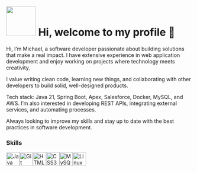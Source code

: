 # <img src="https://media.giphy.com/media/v1.Y2lkPTc5MGI3NjExbXd4OWZpd2trODZ5Y20zOG42NjRneG44NnlxZ24wOWtucW51bzVobCZlcD12MV9zdGlja2Vyc19zZWFyY2gmY3Q9cw/cNksZBXNRFX2H8wxBN/giphy.gif" width="80"> Hi, welcome to my profile 👋

Hi, I’m Michael, a software developer passionate about building solutions that make a real impact.
I have extensive experience in web application development and enjoy working on projects where technology meets creativity.

I value writing clean code, learning new things, and collaborating with other developers to build solid, well-designed products.

Tech stack: Java 21, Spring Boot, Apex, Salesforce, Docker, MySQL, and AWS.
I’m also interested in developing REST APIs, integrating external services, and automating processes.

Always looking to improve my skills and stay up to date with the best practices in software development.

### Skills

<p align="left">
<a href="https://www.oracle.com/java/" target="_blank" rel="noreferrer"><img src="https://raw.githubusercontent.com/danielcranney/readme-generator/main/public/icons/skills/java-colored.svg" width="36" height="36" alt="Java" /></a><a href="https://git-scm.com/" target="_blank" rel="noreferrer"><img src="https://raw.githubusercontent.com/danielcranney/readme-generator/main/public/icons/skills/git-colored.svg" width="36" height="36" alt="Git" /></a><a href="https://developer.mozilla.org/en-US/docs/Glossary/HTML5" target="_blank" rel="noreferrer"><img src="https://raw.githubusercontent.com/danielcranney/readme-generator/main/public/icons/skills/html5-colored.svg" width="36" height="36" alt="HTML5" /></a><a href="https://www.w3.org/TR/CSS/#css" target="_blank" rel="noreferrer"><img src="https://raw.githubusercontent.com/danielcranney/readme-generator/main/public/icons/skills/css3-colored.svg" width="36" height="36" alt="CSS3" /></a><a href="https://www.mysql.com/" target="_blank" rel="noreferrer"><img src="https://raw.githubusercontent.com/danielcranney/readme-generator/main/public/icons/skills/mysql-colored.svg" width="36" height="36" alt="MySQL" /></a><a href="https://www.linux.org" target="_blank" rel="noreferrer"><img src="https://raw.githubusercontent.com/danielcranney/readme-generator/main/public/icons/skills/linux-colored.svg" width="36" height="36" alt="Linux" /></a>
</p>
